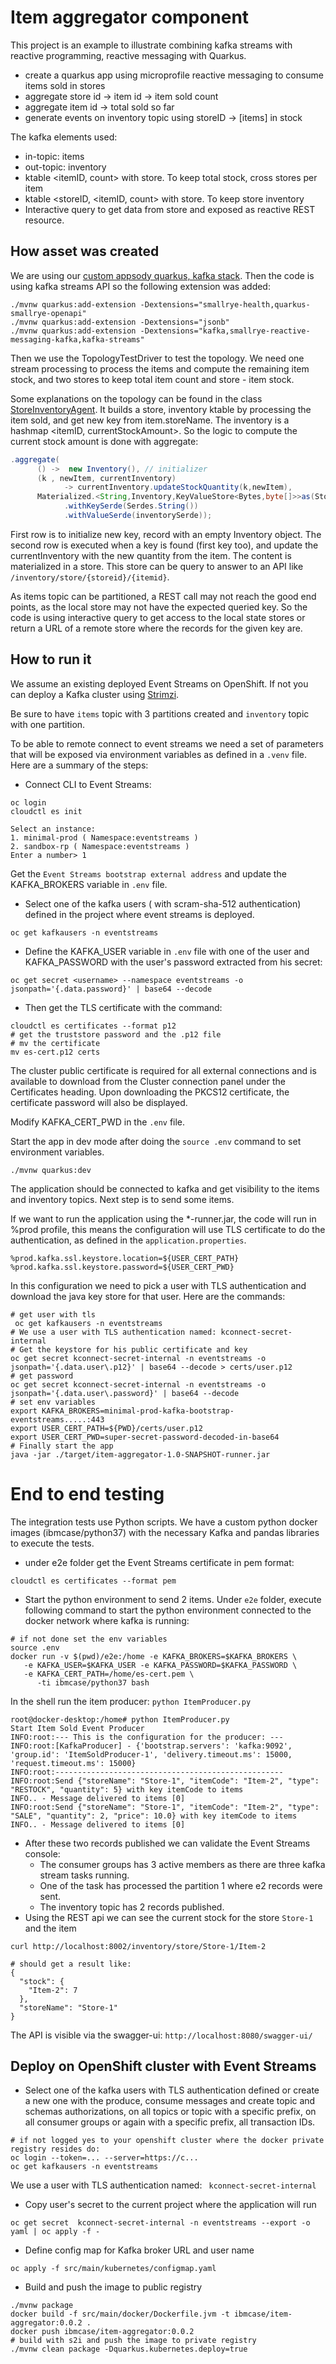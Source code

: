 # Item aggregator component

This project is an example to illustrate combining kafka streams with reactive programming, reactive messaging with Quarkus.

* create a quarkus app using microprofile reactive messaging to consume items sold in stores
* aggregate store id -> item id -> item sold count
* aggregate item id -> total sold so far
* generate events on inventory topic using storeID -> [items] in stock

The kafka elements used:

* in-topic: items
* out-topic: inventory
* ktable <itemID, count> with store. To keep total stock, cross stores per item
* ktable <storeID, <itemID, count> with store. To keep store inventory
* Interactive query to get data from store and exposed as reactive REST resource.

## How asset was created

We are using our [custom appsody quarkus, kafka stack](https://github.com/ibm-cloud-architecture/appsody-stacks).
Then the code is using kafka streams API so the following extension was added:

```shell
./mvnw quarkus:add-extension -Dextensions="smallrye-health,quarkus-smallrye-openapi"
./mvnw quarkus:add-extension -Dextensions="jsonb"
./mvnw quarkus:add-extension -Dextensions="kafka,smallrye-reactive-messaging-kafka,kafka-streams"
```

Then we use the TopologyTestDriver to test the topology. We need one stream processing to process the items and compute the remaining item stock, and two stores to keep total item count and store - item stock.

Some explanations on the topology can be found in the class [StoreInventoryAgent](). It builds a store, inventory ktable by processing the item sold, and get new key from item.storeName. The inventory is a hashmap <itemID, currentStockAmount>. So the logic to compute the current stock amount is done with aggregate:

```java
.aggregate(
      () ->  new Inventory(), // initializer
      (k , newItem, currentInventory) 
            -> currentInventory.updateStockQuantity(k,newItem), 
      Materialized.<String,Inventory,KeyValueStore<Bytes,byte[]>>as(StoreInventoryAgent.STOCKS_STORE_NAME)
            .withKeySerde(Serdes.String())
            .withValueSerde(inventorySerde));
```

First row is to initialize new key, record with an empty Inventory object. 
The second row is executed when a key is found (first key too), and update the currentInventory with the new quantity from the item. 
The content is materialized in a store. This store can be query to answer to an API like `/inventory/store/{storeid}/{itemid}`.

As items topic can be partitioned, a REST call may not reach the good end points, as the local store may not have the expected queried key. So the code is using interactive query to get access to the local state stores or return a URL of a remote store where the records for the given key are.

## How to run it

We assume an existing deployed Event Streams on OpenShift. If not you can deploy a Kafka cluster using [Strimzi](http://strimzi.io).

Be sure to have `items` topic with 3 partitions created and `inventory` topic with one partition.

To be able to remote connect to event streams we need a set of parameters that will be exposed via environment variables as defined in a `.venv` file. Here are a summary of the steps:

* Connect CLI to Event Streams:

```shell
oc login
cloudctl es init

Select an instance:
1. minimal-prod ( Namespace:eventstreams )
2. sandbox-rp ( Namespace:eventstreams )
Enter a number> 1
```

Get the `Event Streams bootstrap external address` and update the KAFKA_BROKERS variable in `.env` file.

* Select one of the kafka users ( with scram-sha-512 authentication) defined in the project where event streams is deployed.

```shell
oc get kafkausers -n eventstreams
```

* Define the KAFKA_USER variable in `.env` file with one of the user and KAFKA_PASSWORD with the user's password extracted from his secret:

```
oc get secret <username> --namespace eventstreams -o jsonpath='{.data.password}' | base64 --decode
```

* Then get the TLS certificate with the command:

```shell
cloudctl es certificates --format p12
# get the truststore password and the .p12 file
# mv the certificate
mv es-cert.p12 certs
```

The cluster public certificate is required for all external connections and is available to download from the Cluster connection panel under the Certificates heading. Upon downloading the PKCS12 certificate, the certificate password will also be displayed.

Modify KAFKA_CERT_PWD in the `.env` file.

Start the app in dev mode after doing the `source .env` command to set environment variables.

```shell
./mvnw quarkus:dev
```

The application should be connected to kafka and get visibility to the items and inventory topics. Next step is to send some items.

If we want to run the application using the *-runner.jar, the code will run in %prod profile, this means the configuration will use TLS certificate to do the authentication, as defined in the `application.properties`.

```properties
%prod.kafka.ssl.keystore.location=${USER_CERT_PATH}
%prod.kafka.ssl.keystore.password=${USER_CERT_PWD}
```

In this configuration we need to pick a user with TLS authentication and download the java key store for that user. Here are the commands:

```shell
# get user with tls
 oc get kafkausers -n eventstreams
# We use a user with TLS authentication named: kconnect-secret-internal
# Get the keystore for his public certificate and key
oc get secret kconnect-secret-internal -n eventstreams -o jsonpath='{.data.user\.p12}' | base64 --decode > certs/user.p12
# get password
oc get secret kconnect-secret-internal -n eventstreams -o jsonpath='{.data.user\.password}' | base64 --decode
# set env variables
export KAFKA_BROKERS=minimal-prod-kafka-bootstrap-eventstreams.....:443
export USER_CERT_PATH=${PWD}/certs/user.p12
export USER_CERT_PWD=super-secret-password-decoded-in-base64
# Finally start the app
java -jar ./target/item-aggregator-1.0-SNAPSHOT-runner.jar
```

# End to end testing

The integration tests use Python scripts. We have a custom python docker images (ibmcase/python37) with the necessary Kafka and pandas libraries to execute the tests.

* under e2e folder get the Event Streams certificate in pem format:

```shell
cloudctl es certificates --format pem
```

* Start the python environment to send 2 items. Under `e2e` folder, execute following command to start the python environment connected to the docker network where kafka is running:

```shell
# if not done set the env variables
source .env
docker run -v $(pwd)/e2e:/home -e KAFKA_BROKERS=$KAFKA_BROKERS \
   -e KAFKA_USER=$KAFKA_USER -e KAFKA_PASSWORD=$KAFKA_PASSWORD \
   -e KAFKA_CERT_PATH=/home/es-cert.pem \
      -ti ibmcase/python37 bash
```

In the shell run the item producer: `python ItemProducer.py`

```shell
root@docker-desktop:/home# python ItemProducer.py
Start Item Sold Event Producer
INFO:root:--- This is the configuration for the producer: ---
INFO:root:[KafkaProducer] - {'bootstrap.servers': 'kafka:9092', 'group.id': 'ItemSoldProducer-1', 'delivery.timeout.ms': 15000, 'request.timeout.ms': 15000}
INFO:root:---------------------------------------------------
INFO:root:Send {"storeName": "Store-1", "itemCode": "Item-2", "type": "RESTOCK", "quantity": 5} with key itemCode to items
INFO.. - Message delivered to items [0]
INFO:root:Send {"storeName": "Store-1", "itemCode": "Item-2", "type": "SALE", "quantity": 2, "price": 10.0} with key itemCode to items
INFO.. - Message delivered to items [0]
```

* After these two records published we can validate the Event Streams console:
  * The consumer groups has 3 active members as there are three kafka stream tasks running.
  * One of the task has processed the partition 1 where e2 records were sent.  
  * The inventory topic has 2 records published.
* Using the REST api we can see the current stock for the store `Store-1` and the item

```shell
curl http://localhost:8002/inventory/store/Store-1/Item-2

# should get a result like:
{
  "stock": {
    "Item-2": 7
  },
  "storeName": "Store-1"
}
```

The API is visible via the swagger-ui: `http://localhost:8080/swagger-ui/`

## Deploy on OpenShift cluster with Event Streams

* Select one of the kafka users with TLS authentication defined or create a new one with the produce, consume messages and create topic and schemas authorizations, on all topics or topic with a specific prefix, on all consumer groups or again with a specific prefix, all transaction IDs.

 ```shell
 # if not logged yes to your openshift cluster where the docker private registry resides do:
oc login --token=... --server=https://c...
 oc get kafkausers -n eventstreams
 ```

We use a user with TLS authentication named: ` kconnect-secret-internal`

* Copy user's secret to the current project where the application will run

```shell
oc get secret  kconnect-secret-internal -n eventstreams --export -o yaml | oc apply -f -
```

* Define config map for Kafka broker URL and user name

```
oc apply -f src/main/kubernetes/configmap.yaml
```

* Build and push the image to public registry

```shell
./mvnw package
docker build -f src/main/docker/Dockerfile.jvm -t ibmcase/item-aggregator:0.0.2 .
docker push ibmcase/item-aggregator:0.0.2
# build with s2i and push the image to private registry
./mvnw clean package -Dquarkus.kubernetes.deploy=true
```
